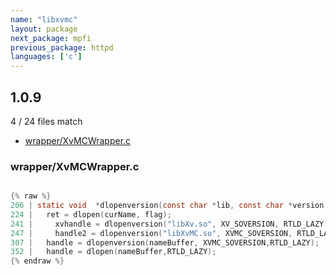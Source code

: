 ```yaml
---
name: "libxvmc"
layout: package
next_package: mpfi
previous_package: httpd
languages: ['c']
---
```

## 1.0.9
4 / 24 files match

 - [wrapper/XvMCWrapper.c](#wrapperxvmcwrapperc)

### wrapper/XvMCWrapper.c

```c

{% raw %}
206 | static void  *dlopenversion(const char *lib, const char *version, int flag)
224 |   ret = dlopen(curName, flag);
241 |     xvhandle = dlopenversion("libXv.so", XV_SOVERSION, RTLD_LAZY | RTLD_GLOBAL);
247 |     handle2 = dlopenversion("libXvMC.so", XVMC_SOVERSION, RTLD_LAZY | RTLD_GLOBAL);
307 | 	handle = dlopenversion(nameBuffer, XVMC_SOVERSION,RTLD_LAZY);
352 | 	handle = dlopen(nameBuffer,RTLD_LAZY);
{% endraw %}

```